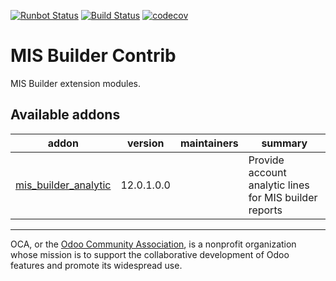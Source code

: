 [![Runbot Status](https://runbot.odoo-community.org/runbot/badge/flat/277/12.0.svg)](https://runbot.odoo-community.org/runbot/repo/github-com-oca-mis-builder-contrib-277)
[![Build Status](https://travis-ci.com/OCA/mis-builder-contrib.svg?branch=12.0)](https://travis-ci.com/OCA/mis-builder-contrib)
[![codecov](https://codecov.io/gh/OCA/mis-builder-contrib/branch/12.0/graph/badge.svg)](https://codecov.io/gh/OCA/mis-builder-contrib)

# MIS Builder Contrib

MIS Builder extension modules.

[//]: # (addons)

Available addons
----------------
addon | version | maintainers | summary
--- | --- | --- | ---
[mis_builder_analytic](mis_builder_analytic/) | 12.0.1.0.0 |  | Provide account analytic lines for MIS builder reports

[//]: # (end addons)

----

OCA, or the [Odoo Community Association](http://odoo-community.org/), is a nonprofit organization whose
mission is to support the collaborative development of Odoo features and
promote its widespread use.
